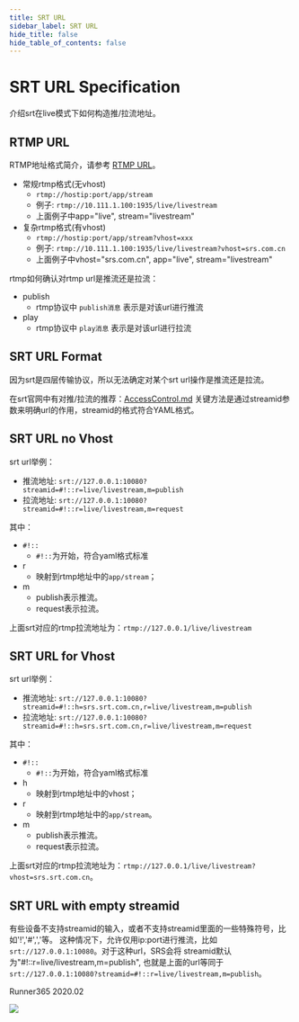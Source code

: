 ```yaml
---
title: SRT URL
sidebar_label: SRT URL
hide_title: false
hide_table_of_contents: false
---
```


# SRT URL Specification

介绍srt在live模式下如何构造推/拉流地址。

## RTMP URL

RTMP地址格式简介，请参考 [RTMP URL](./rtmp-url-vhost.md)。

* 常规rtmp格式(无vhost) 
    - `rtmp://hostip:port/app/stream` 
    - 例子: `rtmp://10.111.1.100:1935/live/livestream` 
    - 上面例子中app="live", stream="livestream" 
* 复杂rtmp格式(有vhost) 
    - `rtmp://hostip:port/app/stream?vhost=xxx` 
    - 例子: `rtmp://10.111.1.100:1935/live/livestream?vhost=srs.com.cn` 
    - 上面例子中vhost="srs.com.cn", app="live", stream="livestream" 

rtmp如何确认对rtmp url是推流还是拉流：

* publish 
    - rtmp协议中 `publish消息` 表示是对该url进行推流 
* play 
    - rtmp协议中 `play消息` 表示是对该url进行拉流

## SRT URL Format

因为srt是四层传输协议，所以无法确定对某个srt url操作是推流还是拉流。

在srt官网中有对推/拉流的推荐：[AccessControl.md](https://github.com/Haivision/srt/blob/master/docs/features/access-control.md) 
关键方法是通过streamid参数来明确url的作用，streamid的格式符合YAML格式。

## SRT URL no Vhost

srt url举例：
* 推流地址: `srt://127.0.0.1:10080?streamid=#!::r=live/livestream,m=publish` 
* 拉流地址: `srt://127.0.0.1:10080?streamid=#!::r=live/livestream,m=request` 

其中：
* `#!::`
    - `#!::`为开始，符合yaml格式标准 
* r 
    - 映射到rtmp地址中的`app/stream`；
* m 
    - publish表示推流。
    - request表示拉流。

上面srt对应的rtmp拉流地址为：`rtmp://127.0.0.1/live/livestream`

## SRT URL for Vhost

srt url举例：
* 推流地址: `srt://127.0.0.1:10080?streamid=#!::h=srs.srt.com.cn,r=live/livestream,m=publish` 
* 拉流地址: `srt://127.0.0.1:10080?streamid=#!::h=srs.srt.com.cn,r=live/livestream,m=request` 

其中：
* `#!::` 
    - `#!::`为开始，符合yaml格式标准 
* h 
    - 映射到rtmp地址中的vhost；
* r 
    - 映射到rtmp地址中的`app/stream`。
* m 
    - publish表示推流。
    - request表示拉流。

上面srt对应的rtmp拉流地址为：`rtmp://127.0.0.1/live/livestream?vhost=srs.srt.com.cn`。

## SRT URL with empty streamid

有些设备不支持streamid的输入，或者不支持streamid里面的一些特殊符号，比如'!','#',','等。
这种情况下，允许仅用ip:port进行推流，比如`srt://127.0.0.1:10080`。对于这种url，SRS会将
streamid默认为"#!::r=live/livestream,m=publish", 也就是上面的url等同于
`srt://127.0.0.1:10080?streamid=#!::r=live/livestream,m=publish`。

Runner365 2020.02

![](https://ossrs.net/gif/v1/sls.gif?site=ossrs.net&path=/lts/doc/zh/v6/srt-url)


